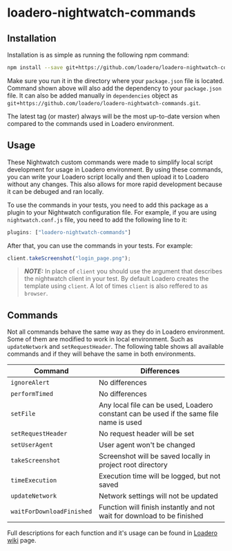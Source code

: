 # loadero-nightwatch-commands

## Installation

Installation is as simple as running the following npm command:

```bash
npm install --save git+https://github.com/loadero/loadero-nightwatch-commands.git
```

Make sure you run it in the directory where your `package.json` file is located.
Command shown above will also add the dependency to your `package.json` file.
It can also be added manually in `dependencies` object as 
`git+https://github.com/loadero/loadero-nightwatch-commands.git`.

The latest tag (or master) always will be the most up-to-date version when 
compared to the commands used in Loadero environment.

## Usage

These Nightwatch custom commands were made to simplify local script development 
for usage in Loadero environment. By using these commands, you can write your 
Loadero script locally and then upload it to Loadero without any changes. This 
also allows for more rapid development because it can be debuged and ran 
locally. 

To use the commands in your tests, you need to add this package as a plugin to 
your Nightwatch configuration file. For example, if you are using 
`nightwatch.conf.js` file, you need to add the following line to it:

```javascript
plugins: ["loadero-nightwatch-commands"]
```

After that, you can use the commands in your tests. For example:

```javascript
client.takeScreenshot("login_page.png");
```

> **_NOTE:_**  In place of `client` you should use the argument that describes 
> the nightwatch client in your test. By default Loadero creates the template 
> using `client`. A lot of times `client` is also reffered to as `browser`.

## Commands

Not all commands behave the same way as they do in Loadero environment. Some of 
them are modified to work in local environment. Such as `updateNetwork` and 
`setRequestHeader`. The following table shows all available commands and if they 
will behave the same in both environments.

| Command                   | Differences                                                                            |
| ------------------------- | -------------------------------------------------------------------------------------- |
| `ignoreAlert`             | No differences                                                                         |
| `performTimed`            | No differences                                                                         |
| `setFile`                 | Any local file can be used, Loadero constant can be used if the same file name is used |
| `setRequestHeader`        | No request header will be set                                                           |
| `setUserAgent`            | User agent won't be changed                                                             |
| `takeScreenshot`          | Screenshot will be saved locally in project root directory                             |
| `timeExecution`           | Execution time will be logged, but not saved                                           |
| `updateNetwork`           | Network settings will not be updated                                                   |
| `waitForDownloadFinished` | Function will finish instantly and not wait for download to be finished                |

Full descriptions for each function and it's usage can be found in 
[Loadero wiki](https://wiki.loadero.com/nightwatch/custom-commands/) page.
